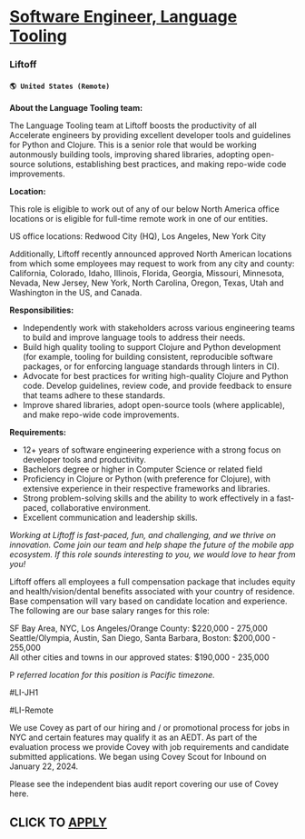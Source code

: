 # [Software Engineer, Language Tooling](https://www.remotewlb.com/apply/software-engineer-language-tooling)  
### Liftoff  
#### `🌎 United States (Remote)`  

**About the Language Tooling team:**

The Language Tooling team at Liftoff boosts the productivity of all Accelerate engineers by providing excellent developer tools and guidelines for Python and Clojure. This is a senior role that would be working autonmously building tools, improving shared libraries, adopting open-source solutions, establishing best practices, and making repo-wide code improvements.

**Location:**

This role is eligible to work out of any of our below North America office locations or is eligible for full-time remote work in one of our entities.

US office locations: Redwood City (HQ), Los Angeles, New York City

Additionally, Liftoff recently announced approved North American locations from which some employees may request to work from any city and county: California, Colorado, Idaho, Illinois, Florida, Georgia, Missouri, Minnesota, Nevada, New Jersey, New York, North Carolina, Oregon, Texas, Utah and Washington in the US, and Canada.

**Responsibilities:**

  * Independently work with stakeholders across various engineering teams to build and improve language tools to address their needs.
  * Build high quality tooling to support Clojure and Python development (for example, tooling for building consistent, reproducible software packages, or for enforcing language standards through linters in CI).
  * Advocate for best practices for writing high-quality Clojure and Python code. Develop guidelines, review code, and provide feedback to ensure that teams adhere to these standards.
  * Improve shared libraries, adopt open-source tools (where applicable), and make repo-wide code improvements.

**Requirements:**

  * 12+ years of software engineering experience with a strong focus on developer tools and productivity.
  * Bachelors degree or higher in Computer Science or related field
  * Proficiency in Clojure or Python (with preference for Clojure), with extensive experience in their respective frameworks and libraries.
  * Strong problem-solving skills and the ability to work effectively in a fast-paced, collaborative environment.
  * Excellent communication and leadership skills.

_Working at Liftoff is fast-paced, fun, and challenging, and we thrive on innovation. Come join our team and help shape the future of the mobile app ecosystem. If this role sounds interesting to you, we would love to hear from you!_

Liftoff offers all employees a full compensation package that includes equity and health/vision/dental benefits associated with your country of residence. Base compensation will vary based on candidate location and experience. The following are our base salary ranges for this role:

SF Bay Area, NYC, Los Angeles/Orange County: $220,000 - 275,000  
Seattle/Olympia, Austin, San Diego, Santa Barbara, Boston: $200,000 - 255,000  
All other cities and towns in our approved states: $190,000 - 235,000

P _referred location for this position is Pacific timezone._

#LI-JH1

#LI-Remote

We use Covey as part of our hiring and / or promotional process for jobs in NYC and certain features may qualify it as an AEDT. As part of the evaluation process we provide Covey with job requirements and candidate submitted applications. We began using Covey Scout for Inbound on January 22, 2024.

Please see the independent bias audit report covering our use of Covey here.

  
## CLICK TO [APPLY](https://www.remotewlb.com/apply/software-engineer-language-tooling)

